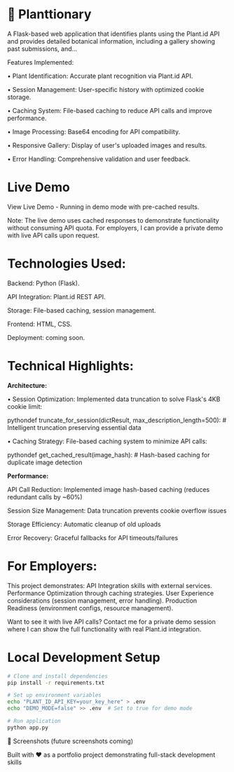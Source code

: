 # 🌿 Planttionary
A Flask-based web application that identifies plants using the Plant.id API and provides detailed botanical information, including a gallery showing past submissions, and...

Features Implemented:

• Plant Identification: Accurate plant recognition via Plant.id API.

• Session Management: User-specific history with optimized cookie storage.

• Caching System: File-based caching to reduce API calls and improve performance.

• Image Processing: Base64 encoding for API compatibility.

• Responsive Gallery: Display of user's uploaded images and results.

• Error Handling: Comprehensive validation and user feedback.

# **Live Demo**
View Live Demo - Running in demo mode with pre-cached results.

Note: The live demo uses cached responses to demonstrate functionality without consuming API quota. For employers, I can provide a private demo with live API calls upon request.

# **Technologies Used:**
Backend: Python (Flask).

API Integration: Plant.id REST API.

Storage: File-based caching, session management.

Frontend: HTML, CSS.

Deployment: coming soon.

# **Technical Highlights:**
**Architecture:**

• Session Optimization: Implemented data truncation to solve Flask's 4KB cookie limit:

pythondef truncate_for_session(dictResult, max_description_length=500):
    # Intelligent truncation preserving essential data

• Caching Strategy: File-based caching system to minimize API calls:

pythondef get_cached_result(image_hash):
    # Hash-based caching for duplicate image detection

**Performance:**

API Call Reduction: Implemented image hash-based caching (reduces redundant calls by ~60%)

Session Size Management: Data truncation prevents cookie overflow issues

Storage Efficiency: Automatic cleanup of old uploads

Error Recovery: Graceful fallbacks for API timeouts/failures

# **For Employers:**
This project demonstrates:
API Integration skills with external services.
Performance Optimization through caching strategies.
User Experience considerations (session management, error handling).
Production Readiness (environment configs, resource management).

Want to see it with live API calls? Contact me for a private demo session where I can show the full functionality with real Plant.id integration.

# **Local Development Setup**
```bash
# Clone and install dependencies
pip install -r requirements.txt

# Set up environment variables
echo "PLANT_ID_API_KEY=your_key_here" > .env
echo "DEMO_MODE=false" >> .env  # Set to true for demo mode

# Run application
python app.py
```

📸 Screenshots
(future screenshots coming)

Built with ❤️ as a portfolio project demonstrating full-stack development skills
